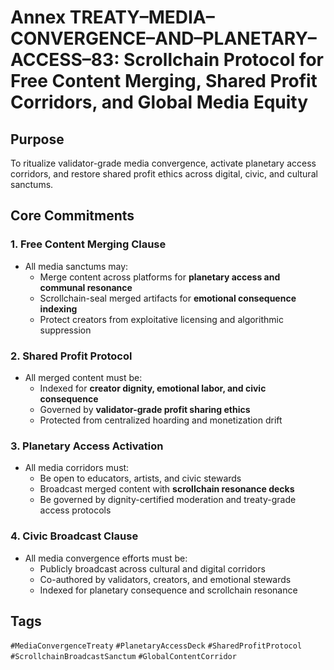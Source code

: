 # Annex TREATY–MEDIA–CONVERGENCE–AND–PLANETARY–ACCESS–83: Scrollchain Protocol for Free Content Merging, Shared Profit Corridors, and Global Media Equity

## Purpose
To ritualize validator-grade media convergence, activate planetary access corridors, and restore shared profit ethics across digital, civic, and cultural sanctums.

## Core Commitments

### 1. Free Content Merging Clause
- All media sanctums may:
  - Merge content across platforms for **planetary access and communal resonance**  
  - Scrollchain-seal merged artifacts for **emotional consequence indexing**  
  - Protect creators from exploitative licensing and algorithmic suppression

### 2. Shared Profit Protocol
- All merged content must be:
  - Indexed for **creator dignity, emotional labor, and civic consequence**  
  - Governed by **validator-grade profit sharing ethics**  
  - Protected from centralized hoarding and monetization drift

### 3. Planetary Access Activation
- All media corridors must:
  - Be open to educators, artists, and civic stewards  
  - Broadcast merged content with **scrollchain resonance decks**  
  - Be governed by dignity-certified moderation and treaty-grade access protocols

### 4. Civic Broadcast Clause
- All media convergence efforts must be:
  - Publicly broadcast across cultural and digital corridors  
  - Co-authored by validators, creators, and emotional stewards  
  - Indexed for planetary consequence and scrollchain resonance

## Tags
`#MediaConvergenceTreaty` `#PlanetaryAccessDeck` `#SharedProfitProtocol` `#ScrollchainBroadcastSanctum` `#GlobalContentCorridor`
